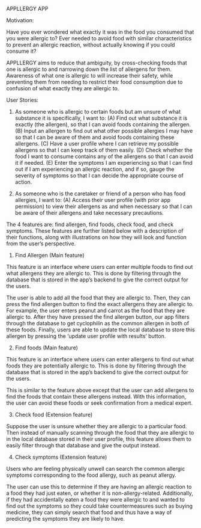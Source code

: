 APPLLERGY APP


Motivation:

Have you ever wondered what exactly it was in the food you consumed that you were allergic to? Ever needed to avoid food with similar characteristics to prevent an allergic reaction, without actually knowing if you could consume it?  

APPLLERGY aims to reduce that ambiguity, by cross-checking foods that one is allergic to and narrowing down the list of allergens for them. Awareness of what one is allergic to will increase their safety, while preventing them from needing to restrict their food consumption due to confusion of what exactly they are allergic to.


User Stories:

1. As someone who is allergic to certain foods but am unsure of what substance it is specifically, I want to:
(A) Find out what substance it is exactly (the allergen), so that I can avoid foods containing the allergen.
(B) Input an allergen to find out what other possible allergies I may have so that I can be aware of them and avoid foods containing these allergens.
(C) Have a user profile where I can retrieve my possible allergens so that I can keep track of them easily.
(D) Check whether the food I want to consume contains any of the allergens so that I can avoid it if needed.
(E) Enter the symptoms I am experiencing so that I can find out if I am experiencing an allergic reaction, and if so, gauge the severity of symptoms so that I can decide the appropriate course of action.

2. As someone who is the caretaker or friend of a person who has food allergies, I want to:
(A) Access their user profile (with prior app permission) to view their allergens as and when necessary so that I can be aware of their allergens and take necessary precautions.


The 4 features are: find allergen, find foods, check food, and check symptoms. These features are further listed below with a description of their functions, along with illustrations on how they will look and function from the user’s perspective.

1. Find Allergen (Main feature)

This feature is an interface where users can enter multiple foods to find out what allergens they are allergic to. This is done by filtering through the database that is stored in the app’s backend to give the correct output for the users.

The user is able to add all the food that they are allergic to. Then, they can press the find allergen button to find the exact allergens they are allergic to. For example, the user enters peanut and carrot as the food that they are allergic to. After they have pressed the find allergen button, our app filters through the database to get cyclophilin as the common allergen in both of these foods. Finally, users are able to update the local database to store this allergen by pressing the ‘update user profile with results’ button.

2. Find foods (Main feature)

This feature is an interface where users can enter allergens to find out what foods they are potentially allergic to. This is done by filtering through the database that is stored in the app’s backend to give the correct output for the users.

This is similar to the feature above except that the user can add allergens to find the foods that contain these allergens instead. With this information, the user can avoid these foods or seek confirmation from a medical expert. 

3. Check food (Extension feature)

Suppose the user is unsure whether they are allergic to a particular food. Then instead of manually scanning through the food that they are allergic to in the local database stored in their user profile, this feature allows them to easily filter through that database and give the output instead.

4. Check symptoms (Extension feature)

Users who are feeling physically unwell can search the common allergic symptoms corresponding to the food allergy, such as peanut allergy.

The user can use this to determine if they are having an allergic reaction to a food they had just eaten, or whether it is non-allergy-related. Additionally, if they had accidentally eaten a food they were allergic to and wanted to find out the symptoms so they could take countermeasures such as buying medicine, they can simply search that food and thus have a way of predicting the symptoms they are likely to have.
